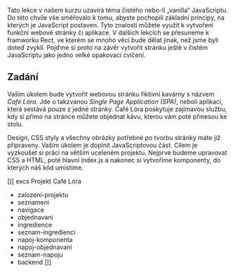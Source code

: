 Tato lekce v našem kurzu uzavírá téma čistého nebo-li „vanilla“ JavaScriptu. Do této chvíle vše směřovalo k tomu, abyste pochopili základní principy, na kterých je JavaScript postaven. Tyto znalosti můžete využít k vytvoření funkční webové stránky či aplikace. V dalších lekcích se přesuneme k framworku Rect, ve kterém se mnoho věcí bude dělat jinak, než jsme byli doteď zvyklí. Pojďme si proto na závěr vytvořit stránku ještě v čistém JavaScriptu jako jedno velké opakovací cvičení.

## Zadání

Vaším úkolem bude vytvořit webovou stránku fiktivní kavárny s názvem <i>Café Lóra</i>. Jde o takzvanou _Single Page Application (SPA)_, neboli aplikaci, která sestává pouze z jedné stránky. Café Lóra poskytuje zajímavou službu, kdy si přímo na stránce můžete objednat kávu, kterou vám poté přinesou ke stolu.

Design, CSS styly a všechny obrázky potřebné po tvorbu stránky máte již připraveny. Vaším úkolem je doplnit JavaScriptovou část. Cílem je vyzkoušet si práci na větším uceleném projektu. Nejprve budeme upravovat CSS a HTML, poté hlavní index.js a nakonec si vytvoříme komponenty, do kterých náš kód umístíme.

[[[ excs Projekt Café Lóra

- zalozeni-projektu
- seznameni
- navigace
- objednavani
- ingredience
- seznam-ingredienci
- napoj-komponenta
- napoj-objednavani
- seznam-napoju
- backend
  ]]]
